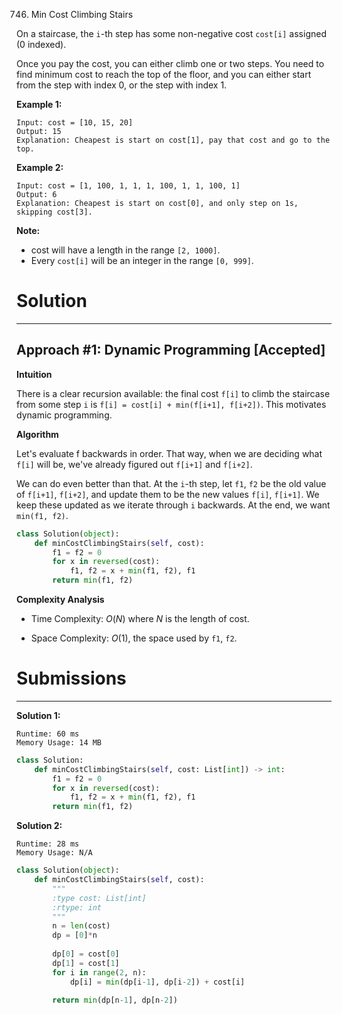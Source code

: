 746. Min Cost Climbing Stairs

On a staircase, the `i`-th step has some non-negative cost `cost[i]` assigned (0 indexed).

Once you pay the cost, you can either climb one or two steps. You need to find minimum cost to reach the top of the floor, and you can either start from the step with index 0, or the step with index 1.

**Example 1:**
```
Input: cost = [10, 15, 20]
Output: 15
Explanation: Cheapest is start on cost[1], pay that cost and go to the top.
```

**Example 2:**
```
Input: cost = [1, 100, 1, 1, 1, 100, 1, 1, 100, 1]
Output: 6
Explanation: Cheapest is start on cost[0], and only step on 1s, skipping cost[3].
```

**Note:**
* cost will have a length in the range `[2, 1000]`.
* Every `cost[i]` will be an integer in the range `[0, 999]`.

# Solution
---
## Approach #1: Dynamic Programming [Accepted]
**Intuition**

There is a clear recursion available: the final cost `f[i]` to climb the staircase from some step `i` is `f[i] = cost[i] + min(f[i+1], f[i+2])`. This motivates dynamic programming.

**Algorithm**

Let's evaluate f backwards in order. That way, when we are deciding what `f[i]` will be, we've already figured out `f[i+1]` and `f[i+2]`.

We can do even better than that. At the `i`-th step, let `f1`, `f2` be the old value of `f[i+1]`, `f[i+2]`, and update them to be the new values `f[i]`, `f[i+1]`. We keep these updated as we iterate through `i` backwards. At the end, we want `min(f1, f2)`.

```python
class Solution(object):
    def minCostClimbingStairs(self, cost):
        f1 = f2 = 0
        for x in reversed(cost):
            f1, f2 = x + min(f1, f2), f1
        return min(f1, f2)
```

**Complexity Analysis**

* Time Complexity: $O(N)$ where $N$ is the length of cost.

* Space Complexity: $O(1)$, the space used by `f1`, `f2`.

# Submissions
---
**Solution 1:**
```
Runtime: 60 ms
Memory Usage: 14 MB
```
```python
class Solution:
    def minCostClimbingStairs(self, cost: List[int]) -> int:
        f1 = f2 = 0
        for x in reversed(cost):
            f1, f2 = x + min(f1, f2), f1
        return min(f1, f2)
```

**Solution 2:**
```
Runtime: 28 ms
Memory Usage: N/A
```
```python
class Solution(object):
    def minCostClimbingStairs(self, cost):
        """
        :type cost: List[int]
        :rtype: int
        """
        n = len(cost)
        dp = [0]*n
        
        dp[0] = cost[0]
        dp[1] = cost[1]
        for i in range(2, n):
            dp[i] = min(dp[i-1], dp[i-2]) + cost[i]
            
        return min(dp[n-1], dp[n-2])
        
```